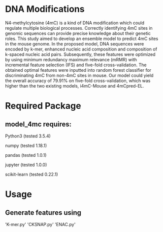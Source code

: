 # DNA Modifications

N4-methylcytosine (4mC) is a kind of DNA modification which could regulate multiple biological processes. Correctly identifying 4mC sites in genomic sequences can provide precise knowledge about their genetic roles. This study aimed to develop an ensemble model to predict 4mC sites in the mouse genome. In the proposed model, DNA sequences were encoded by k-mer, enhanced nucleic acid composition and composition of k-spaced nucleic acid pairs. Subsequently, these features were optimized by using minimum redundancy maximum relevance (mRMR) with incremental feature selection (IFS) and five-fold cross-validation. The obtained optimal features were inputted into random forest classifier for discriminating 4mC from non-4mC sites in mouse. Our model could yield the overall accuracy of 79.91% on five-fold cross-validation, which was higher than the two existing models, i4mC-Mouse and 4mCpred-EL. 
# Required Package
## model_4mc requires:

Python3 (tested 3.5.4)

numpy (tested 1.18.1)

pandas (tested 1.0.1)

jupyter (tested 1.0.0)

scikit-learn (tested 0.22.1)
# Usage
## Generate features using
'K-mer.py'
'CKSNAP.py'
'ENAC.py'
